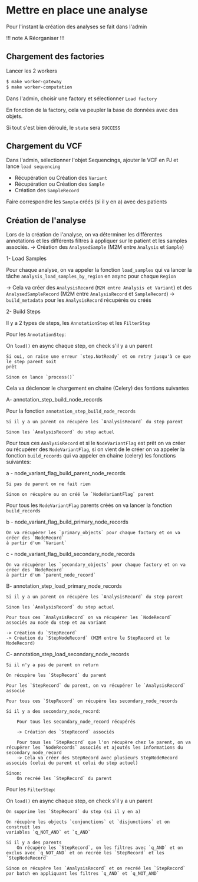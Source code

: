 # Mettre en place une analyse

Pour l'instant la création des analyses se fait dans l'admin


!!! note
    A Réorganiser !!!


## Chargement des factories

Lancer les 2 workers

```bash
$ make worker-gateway
$ make worker-computation
```

Dans l'admin, choisir une factory et sélectionner `Load factory`

En fonction de la factory, cela va peupler la base de données avec des objets.

Si tout s'est bien déroulé, le `state` sera `SUCCESS`

## Chargement du VCF

Dans l'admin, sélectionner l'objet Sequencings, ajouter le VCF en PJ et lance `load sequencing`

- Récupération ou Création des `Variant` 
- Récupération ou Création des `Sample`
- Création des `SampleRecord`

Faire correspondre les `Sample` créés (si il y en a) avec des patients

## Création de l'analyse 

Lors de la création de l'analyse, on va déterminer les différentes annotations et les différents 
filtres à appliquer sur le patient et les samples associés.
-> Création des `AnalysedSample` (M2M entre `Analysis` et `Sample`)

1- Load Samples

Pour chaque analyse, on va appeler la fonction `load_samples` qui va lancer la 
tâche `analysis_load_samples_by_region` en async pour chaque `Region`

-> Cela va créer des `AnalysisRecord` (`M2M entre Analysis et Variant`) et des `AnalysedSampleRecord` (M2M entre `AnalysisRecord` et `SampleRecord`)
-> `build_metadata` pour les `AnalysisRecord` récupérés ou créés


2- Build Steps 

Il y a 2 types de steps, les `AnnotationStep` et les `FilterStep`

Pour les `AnnotationStep`:

On `load()` en async chaque step, on check s'il y a un parent

    Si oui, on raise une erreur `step.NotReady` et on retry jusqu'à ce que le step parent soit 
    prêt

    Sinon on lance `process()`

Cela va déclencer le chargement en chaine (Celery) des fontions suivantes

A- annotation_step_build_node_records

Pour la fonction `annotation_step_build_node_records`

    Si il y a un parent on récupère les `AnalysisRecord` du step parent
    
    Sinon les `AnalysisRecord` du step actuel

Pour tous ces `AnalysisRecord` et si le `NodeVariantFlag` est prêt on va créer ou récupérer des
`NodeVariantFlag`, si on vient de le créer on va appeler la fonction `build_records` qui
va appeler en chaine (celery) les fonctions suivantes: 

a - node_variant_flag_build_parent_node_records

    Si pas de parent on ne fait rien

    Sinon on récupère ou on créé le `NodeVariantFlag` parent

Pour tous les `NodeVariantFlag` parents créés on va lancer la fonction `build_records`


b - node_variant_flag_build_primary_node_records

    On va récupérer les `primary_objects` pour chaque factory et on va créer des `NodeRecord` 
    à partir d'un `Variant`

c - node_variant_flag_build_secondary_node_records

    On va récupérer les `secondary_objects` pour chaque factory et on va créer des `NodeRecord` 
    à partir d'un `parent_node_record`

B- annotation_step_load_primary_node_records

    Si il y a un parent on récupère les `AnalysisRecord` du step parent
    
    Sinon les `AnalysisRecord` du step actuel

    Pour tous ces `AnalysisRecord` on va récupérer les `NodeRecord` associés au node du step et au variant

    -> Création du `StepRecord`
    -> Création du `StepNodeRecord` (M2M entre le StepRecord et le NodeRecord)

C- annotation_step_load_secondary_node_records
 

    Si il n'y a pas de parent on return

    On récupère les `StepRecord` du parent

    Pour les `StepRecord` du parent, on va récupérer le `AnalysisRecord` associé

    Pour tous ces `StepRecord` on récupére les secondary_node_records

    Si il y a des secondary_node_record:

        Pour tous les secondary_node_record récupérés

        -> Création des `StepRecord` associés

        Pour tous les `StepRecord` que l'on récupère chez le parent, on va récupérer les `NodeRecords` associés et ajoutés les informations du secondary_node_record 
        -> Cela va créer des StepRecord avec plusieurs StepNodeRecord associés (celui du parent et celui du step actuel)

    Sinon:
        On recréé les `StepRecord` du parent


Pour les `FilterStep`:

On `load()` en async chaque step, on check s'il y a un parent

    On supprime les `StepRecord` du step (si il y en a)

    On récupère les objects `conjunctions` et `disjunctions` et on construit les
    variables `q_NOT_AND` et `q_AND`

    Si il y a des parents
        On récupère les `StepRecord`, on les filtres avec `q_AND` et on exclus avec `q_NOT_AND` et on recréé les `StepRecord` et les `StepNodeRecord`

    Sinon on récupère les `AnalysisRecord` et on recréé les `StepRecord` par batch en appliquant les filtres `q_AND` et `q_NOT_AND`

    





